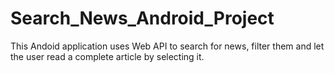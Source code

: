 # Search_News_Android_Project
This Andoid application uses Web API to search for news, filter them and let the user read a complete article by selecting it.
